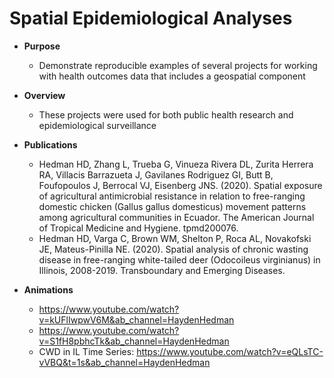 # Spatial Epidemiological Analyses

* **Purpose** 
  - Demonstrate reproducible examples of several projects for working with health outcomes data that includes a geospatial component 
 
* **Overview** 
  - These projects were used for both public health research and epidemiological surveillance

* **Publications**
  - Hedman HD, Zhang L, Trueba G, Vinueza Rivera DL, Zurita Herrera RA, Villacis Barrazueta J, Gavilanes Rodriguez GI, Butt B, Foufopoulos J, Berrocal VJ, Eisenberg JNS. (2020). Spatial exposure of agricultural antimicrobial resistance in relation to free-ranging domestic chicken (Gallus gallus domesticus) movement patterns among agricultural communities in Ecuador. The American Journal of Tropical Medicine and Hygiene. tpmd200076.
  - Hedman HD, Varga C, Brown WM, Shelton P, Roca AL, Novakofski JE, Mateus-Pinilla NE. (2020). Spatial analysis of chronic wasting disease in free-ranging white-tailed deer (Odocoileus virginianus) in Illinois, 2008-2019. Transboundary and Emerging Diseases.


* **Animations** 
  - https://www.youtube.com/watch?v=kUFlIwpwV6M&ab_channel=HaydenHedman
  - https://www.youtube.com/watch?v=S1fH8pbhcTk&ab_channel=HaydenHedman
  - CWD in IL Time Series: https://www.youtube.com/watch?v=eQLsTC-vVBQ&t=1s&ab_channel=HaydenHedman
